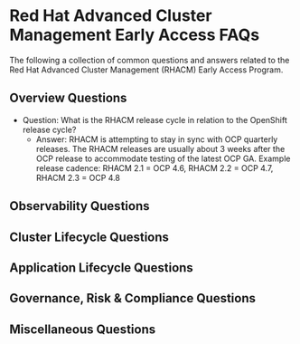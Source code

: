 # **Red Hat Advanced Cluster Management Early Access FAQs**

The following a collection of common questions and answers related to the Red Hat Advanced Cluster Management (RHACM) Early Access Program.

## **Overview Questions**

* Question: What is the RHACM release cycle in relation to the OpenShift release cycle?
  - Answer: RHACM is attempting to stay in sync with OCP quarterly releases.  The RHACM releases are usually about 3 weeks after the OCP release to accommodate testing of the latest OCP GA.   Example release cadence: RHACM 2.1 = OCP 4.6, RHACM 2.2 = OCP 4.7, RHACM 2.3 = OCP 4.8 

## **Observability Questions**

## **Cluster Lifecycle Questions**

## **Application Lifecycle Questions**

## **Governance, Risk & Compliance Questions**

## **Miscellaneous Questions**
